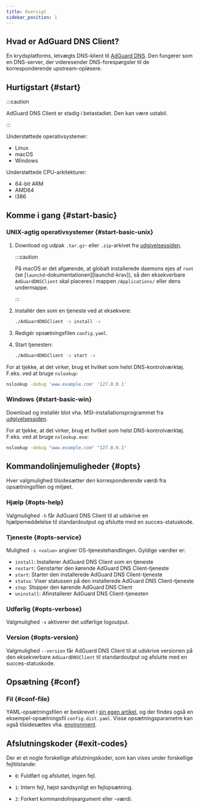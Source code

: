 ```yaml
---
title: Oversigt
sidebar_position: 1
---
```


<!-- markdownlint-configure-file {"ul-indent":{"indent":4,"start_indent":2,"start_indented":true}} -->

## Hvad er AdGuard DNS Client?

En krydsplatforms, letvægts DNS-klient til [AdGuard DNS][agdns]. Den fungerer som en DNS-server, der videresender DNS-forespørgsler til de korresponderende upstream-opløsere.

[agdns]: https://adguard-dns.io

## Hurtigstart {#start}

:::caution

AdGuard DNS Client er stadig i betastadiet. Den kan være ustabil.

:::

Understøttede operativsystemer:

- Linux
- macOS
- Windows

Understøttede CPU-arkitekturer:

- 64-bit ARM
- AMD64
- i386

## Komme i gang {#start-basic}

### UNIX-agtig operativsystemer {#start-basic-unix}

1. Download og udpak `.tar.gz`- eller `.zip`-arkivet fra [udgivelsessiden][releases].

   :::caution

   På macOS er det afgørende, at globalt installerede daemons ejes af `root` (se \[`launchd`-dokumentationen]\[launchd-krav]), så den eksekverbare `AdGuardDNSClient` skal placeres i mappen `/Applications/` eller dens undermappe.

   :::

2. Installér den som en tjeneste ved at eksekvere:

   ```sh
   ./AdGuardDNSClient -s install -v
   ```

3. Redigér opsætningsfilen `config.yaml`.

4. Start tjenesten:

   ```sh
   ./AdGuardDNSClient -s start -v
   ```

For at tjekke, at det virker, brug et hvilket som helst DNS-kontrolværktøj. F.eks. ved at bruge `nslookup`:

```sh
nslookup -debug 'www.example.com' '127.0.0.1'
```

[launchd-requirements]: https://developer.apple.com/library/archive/documentation/MacOSX/Conceptual/BPSystemStartup/Chapters/CreatingLaunchdJobs.html
[releases]: https://github.com/AdguardTeam/AdGuardDNSClient/releases

### Windows {#start-basic-win}

Download og installér blot vha. MSI-installationsprogrammet fra [udgivelsessiden][releases].

For at tjekke, at det virker, brug et hvilket som helst DNS-kontrolværktøj. F.eks. ved at bruge `nslookup.exe`:

```sh
nslookup -debug "www.example.com" "127.0.0.1"
```

## Kommandolinjemuligheder {#opts}

Hver valgmulighed tilsidesætter den korresponderende værdi fra opsætningsfilen og miljøet.

### Hjælp {#opts-help}

Valgmulighed `-h` får AdGuard DNS Client til at udskrive en hjælpemeddelelse til standardoutput og afslutte med en succes-statuskode.

### Tjeneste {#opts-service}

Mulighed `-s <value>` angiver OS-tjenestehandlingen. Gyldige værdier er:

- `install`: Installerer AdGuard DNS Client som en tjeneste
- `restart`: Genstarter den kørende AdGuard DNS Client-tjeneste
- `start`: Starter den installerede AdGuard DNS Client-tjeneste
- `status`: Viser statussen på den installerede AdGuard DNS Client-tjeneste
- `stop`: Stopper den kørende AdGuard DNS Client
- `uninstall`: Afinstallerer AdGuard DNS Client-tjenesten

### Udførlig {#opts-verbose}

Valgmulighed `-v` aktiverer det udførlige logoutput.

### Version {#opts-version}

Valgmulighed `--version` får AdGuard DNS Client til at udskrive versionen på den eksekverbare `AdGuardDNSClient` til standardoutput og afslutte med en succes-statuskode.

## Opsætning {#conf}

### Fil {#conf-file}

YAML-opsætningsfilen er beskrevet i [sin egen artikel][conf], og der findes også en eksempel-opsætningsfil `config.dist.yaml`.  Visse opsætningsparametre kan også tilsidesættes vha. [environment][env].

[conf]: configuration.md
[env]: environment.md

## Afslutningskoder {#exit-codes}

Der er et nogle forskellige afslutningskoder, som kan vises under forskellige fejltilstande:

- `0`: Fuldført og afsluttet, ingen fejl.

- `1`: Intern fejl, højst sandsynligt en fejlopsætning.

- `2`: Forkert kommandolinjeargument eller -værdi.
